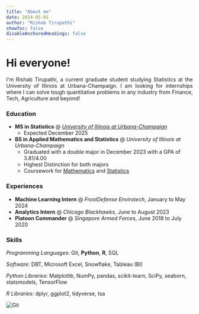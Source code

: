 ```yaml
---
title: "About me"
date: 2024-05-01
author: "Rishab Tirupathi"
showToc: false
disableAnchoredHeadings: false
---
```

# Hi everyone!

<p align="justify"> 
I'm Rishab Tirupathi, a current graduate student studying Statistics at the University of Illinois at Urbana-Champaign. I am looking for internships where I can solve tough quantitative problems in any industry from Finance, Tech, Agriculture and beyond! 
</p>

### Education
- **MS in Statistics** @ [_University of Illinois at Urbana-Champaign_](https://illinois.edu/)
  - Expected December 2025
- **BS in Applied Mathematics and Statistics** @ _University of Illinois at Urbana-Champaign_
  - Graduated with a double major in December 2023 with a GPA of 3.81/4.00
  - Highest Distinction for both majors
  - Coursework for [Mathematics](https://rishab-t0910.github.io/website/courses/math) and [Statistics](https://rishab-t0910.github.io/website/courses/stats)
 
### Experiences
- **Machine Learning Intern** @ _FrostDefense Envirotech_, January to May 2024
- **Analytics Intern** @ _Chicago Blackhawks_, June to August 2023
- **Platoon Commander** @ _Singapore Armed Forces_, June 2018 to July 2020

### Skills
_Programming Languages_: Git, **Python**, **R**, SQL

_Software_: DBT, Microsoft Excel, Snowflake, Tableau (BI)

_Python Libraries_: Matplotlib, NumPy, pandas, scikit-learn, SciPy, seaborn, statsmodels, TensorFlow

_R Libraries_: dplyr, ggplot2, tidyverse, tsa

![Git](/Git.png)
